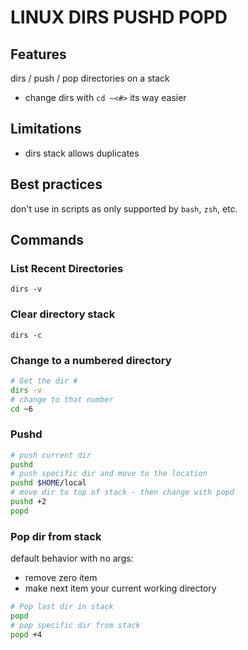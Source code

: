 # LINUX DIRS PUSHD POPD

## Features
dirs / push / pop directories on a stack
- change dirs with `cd ~<#>` its way easier

## Limitations
- dirs stack allows duplicates

## Best practices
don't use in scripts as only supported by `bash`, `zsh`, etc.

## Commands

### List Recent Directories
`dirs -v`

### Clear directory stack
`dirs -c`

### Change to a numbered directory
```bash
# Get the dir #
dirs -v
# change to that number
cd ~6
```

### Pushd

```bash
# push current dir
pushd
# push specific dir and move to the location
pushd $HOME/local
# move dir to top of stack - then change with popd
pushd +2
popd
```

### Pop dir from stack
default behavior with no args:
- remove zero item
- make next item your current working directory

```bash
# Pop last dir in stack
popd
# pop specific dir from stack
popd +4
```